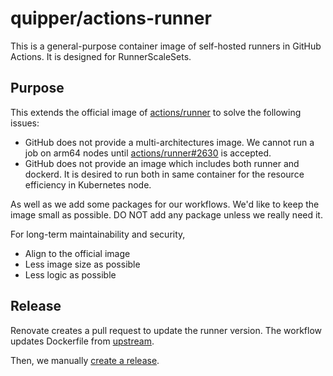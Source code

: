 # quipper/actions-runner

This is a general-purpose container image of self-hosted runners in GitHub Actions.
It is designed for RunnerScaleSets.

## Purpose

This extends the official image of [actions/runner](https://github.com/actions/runner) to solve the following issues:

- GitHub does not provide a multi-architectures image.
  We cannot run a job on arm64 nodes until [actions/runner#2630](https://github.com/actions/runner/pull/2630) is accepted.
- GitHub does not provide an image which includes both runner and dockerd.
  It is desired to run both in same container for the resource efficiency in Kubernetes node.

As well as we add some packages for our workflows.
We'd like to keep the image small as possible.
DO NOT add any package unless we really need it.

For long-term maintainability and security,

- Align to the official image
- Less image size as possible
- Less logic as possible

## Release

Renovate creates a pull request to update the runner version.
The workflow updates Dockerfile from [upstream](https://github.com/actions/runner/blob/main/images/Dockerfile).

Then, we manually [create a release](https://github.com/quipper/actions-runner/releases).
